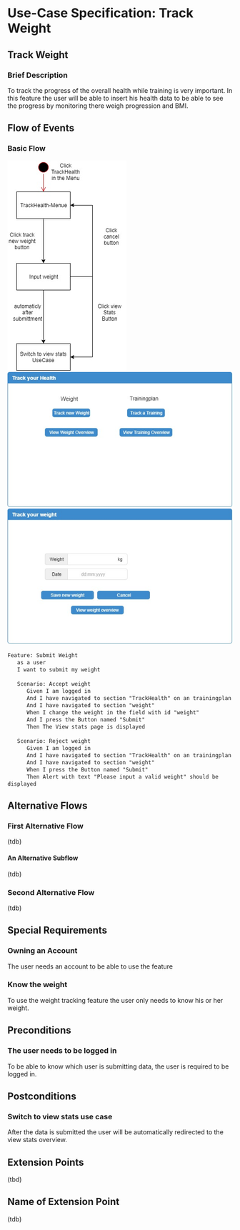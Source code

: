 # Use-Case Specification: Track Weight

## Track Weight
### Brief Description

To track the progress of the overall health while training is very important. In this feature the user will be able to insert his health data to be able to see the progress by monitoring there weigh progression and BMI.

## Flow of Events
### Basic Flow
![UC-TrackWeight-ActivityDiagram](./Bilder/UC-TrackWeight-ActivityDiagram.jpg)
![UC-TrackWeight-Menue](./Bilder/UC-TrackHealth-Menue.jpg)
![UC-TrackWeight-InputWeight](./Bilder/UC-TrackWeight-InputWeight.jpg)
``` Gherkin
Feature: Submit Weight
   as a user
   I want to submit my weight

   Scenario: Accept weight
      Given I am logged in
      And I have navigated to section "TrackHealth" on an trainingplan
      And I have navigated to section "weight"
      When I change the weight in the field with id "weight"
      And I press the Button named "Submit"
      Then The View stats page is displayed

   Scenario: Reject weight
      Given I am logged in
      And I have navigated to section "TrackHealth" on an trainingplan
      And I have navigated to section "weight"
      When I press the Button named "Submit"
      Then Alert with text "Please input a valid weight" should be displayed
```


## Alternative Flows
###  First Alternative Flow
(tdb)

#### An Alternative Subflow
(tdb)

### Second Alternative Flow
(tdb)

## Special Requirements
### Owning an Account

The user needs an account to be able to use the feature

### Know the weight

To use the weight tracking feature the user only needs to know his or her weight.

## Preconditions
### The user needs to be logged in

To be able to know which user is submitting data, the user is required to be logged in.

## Postconditions
### Switch to view stats use case

After the data is submitted the user will be automatically redirected to the view stats overview.

## Extension Points

(tbd)

## Name of Extension Point

(tdb)
